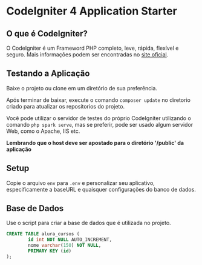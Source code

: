 # CodeIgniter 4 Application Starter

## O que é CodeIgniter?

O CodeIgniter é um Frameword PHP completo, leve, rápida, flexível e seguro. 
Mais informações podem ser encontradas no [site oficial](http://codeigniter.com).

## Testando a Aplicação

Baixe o projeto ou clone em um diretório de sua preferência.

Após terminar de baixar, execute o comando `composer update` no diretorio criado para atualizar os repositorios do projeto.

Você pode utilizar o servidor de testes do próprio CodeIgniter utilizando o comando `php spark serve`, mas se preferir, pode ser usado algum servidor Web, como o Apache, IIS etc. 


**Lembrando que o host deve ser apostado para o diretório '/public' da aplicação**

## Setup

Copie o arquivo `env` para `.env` e personalizar seu aplicativo, especificamente a baseURL
e quaisquer configurações do banco de dados.

## Base de Dados

Use o script para criar a base de dados que é utilizada no projeto.

```sql
CREATE TABLE alura_cursos (
        id int NOT NULL AUTO_INCREMENT,
        nome varchar(150) NOT NULL,
        PRIMARY KEY (id)
);
```
